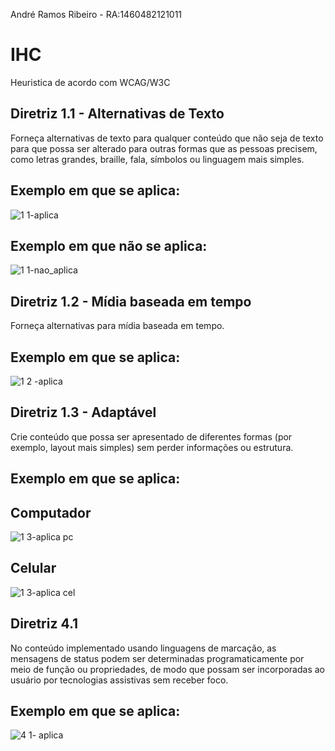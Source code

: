 André Ramos Ribeiro - RA:1460482121011

# IHC

Heuristica de acordo com WCAG/W3C

## Diretriz 1.1 - Alternativas de Texto

Forneça alternativas de texto para qualquer conteúdo que não seja de texto para que possa ser alterado para outras formas que as pessoas precisem, como letras grandes, braille, fala, símbolos ou linguagem mais simples.

## Exemplo em que se aplica:
![1 1-aplica](https://user-images.githubusercontent.com/89146258/187182919-c15ed9f9-c403-4a9f-8e10-fef746b6fddb.png)

## Exemplo em que não se aplica:
![1 1-nao_aplica](https://user-images.githubusercontent.com/89146258/187183163-180ae65c-47fb-49d6-85e7-c7f1e897c394.png)

## Diretriz 1.2 - Mídia baseada em tempo

Forneça alternativas para mídia baseada em tempo.

## Exemplo em que se aplica:
![1 2 -aplica](https://user-images.githubusercontent.com/89146258/204677450-7ec29388-6b82-4cfc-8ade-d083f8d10339.png)


## Diretriz 1.3 - Adaptável

Crie conteúdo que possa ser apresentado de diferentes formas (por exemplo, layout mais simples) sem perder informações ou estrutura.

## Exemplo em que se aplica:
## Computador
![1 3-aplica pc](https://user-images.githubusercontent.com/89146258/204676626-6ea0d1a5-2329-4878-b9b2-7f2682d46add.png)
## Celular 
![1 3-aplica cel](https://user-images.githubusercontent.com/89146258/204676667-5f7bddb5-f69e-46e1-b5f6-df3959d4d474.jpg)

## Diretriz 4.1

No conteúdo implementado usando linguagens de marcação, as mensagens de status podem ser determinadas programaticamente por meio de função ou propriedades, de modo que possam ser incorporadas ao usuário por tecnologias assistivas sem receber foco.

## Exemplo em que se aplica:

![4 1- aplica ](https://user-images.githubusercontent.com/89146258/204677264-5411e468-ca4f-4ff1-9c87-d8b9f9aacd55.png)


